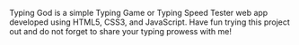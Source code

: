 Typing God is a simple Typing Game or Typing Speed Tester web app developed using HTML5, CSS3, and JavaScript. Have fun trying this project out and do not forget to share your typing prowess with me!